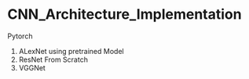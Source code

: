 # CNN_Architecture_Implementation
Pytorch
1. ALexNet using pretrained Model
2. ResNet From Scratch
3. VGGNet

